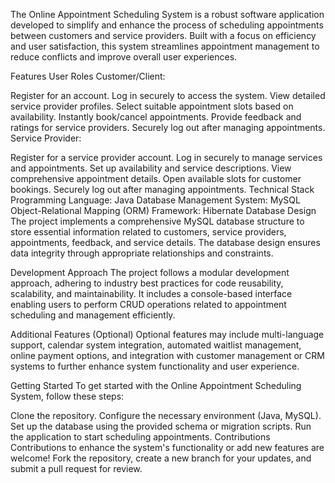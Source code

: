 The Online Appointment Scheduling System is a robust software application developed to simplify and enhance the process of scheduling appointments between customers and service providers. Built with a focus on efficiency and user satisfaction, this system streamlines appointment management to reduce conflicts and improve overall user experiences.

Features
User Roles
Customer/Client:

Register for an account.
Log in securely to access the system.
View detailed service provider profiles.
Select suitable appointment slots based on availability.
Instantly book/cancel appointments.
Provide feedback and ratings for service providers.
Securely log out after managing appointments.
Service Provider:

Register for a service provider account.
Log in securely to manage services and appointments.
Set up availability and service descriptions.
View comprehensive appointment details.
Open available slots for customer bookings.
Securely log out after managing appointments.
Technical Stack
Programming Language: Java
Database Management System: MySQL
Object-Relational Mapping (ORM) Framework: Hibernate
Database Design
The project implements a comprehensive MySQL database structure to store essential information related to customers, service providers, appointments, feedback, and service details. The database design ensures data integrity through appropriate relationships and constraints.

Development Approach
The project follows a modular development approach, adhering to industry best practices for code reusability, scalability, and maintainability. It includes a console-based interface enabling users to perform CRUD operations related to appointment scheduling and management efficiently.

Additional Features (Optional)
Optional features may include multi-language support, calendar system integration, automated waitlist management, online payment options, and integration with customer management or CRM systems to further enhance system functionality and user experience.

Getting Started
To get started with the Online Appointment Scheduling System, follow these steps:

Clone the repository.
Configure the necessary environment (Java, MySQL).
Set up the database using the provided schema or migration scripts.
Run the application to start scheduling appointments.
Contributions
Contributions to enhance the system's functionality or add new features are welcome! Fork the repository, create a new branch for your updates, and submit a pull request for review.
